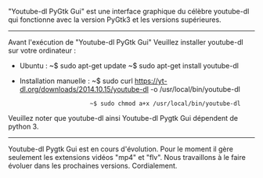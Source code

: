 "Youtube-dl PyGtk Gui" est une interface graphique du célèbre youtube-dl qui fonctionne avec la version PyGtk3 et les versions supérieures.

________________________________________________________________________________________________ 

Avant l'exécution de "Youtube-dl PyGtk Gui" Veuillez installer youtube-dl sur votre ordinateur : 

 - Ubuntu : 
            ~$ sudo apt-get update
            ~$ sudo apt-get install youtube-dl

 - Installation manuelle : 
                           ~$ sudo curl https://yt-dl.org/downloads/2014.10.15/youtube-dl -o /usr/local/bin/youtube-dl

                           ~$ sudo chmod a+x /usr/local/bin/youtube-dl

Veuillez noter que youtube-dl ainsi Youtube-dl Pygtk Gui dépendent de python 3.


_________________________________________________________________________________________________

Youtube-dl Pygtk Gui est en cours d'évolution. 
Pour le moment il gère seulement les extensions vidéos "mp4" et "flv".
Nous travaillons à le faire évoluer dans les prochaines versions.
Cordialement.
